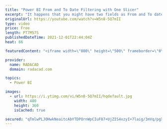 ```yaml
---
title: "Power BI From and To Date Filtering with One Slicer"
excerpt: "It happens that you might have two fields as From and To date (or Start and End date) in your dataset, and you want a date slicer in the report. The date slicer has to filter records in a way that the FROM and the TO dates are in the range of dates selected in the slicer. There are multiple ways of doing"
originalUrl: https://youtube.com/watch?v=W5n8-5Q7mII
type: video
price: Free
length: PT7M57S
publishedDateTime: 2021-12-01T22:44:04Z
heat: 66

featuredContent: "<iframe width=\"800\" height=\"500\" frameborder=\"0\" src=\"https://www.youtube.com/embed/W5n8-5Q7mII\" allow=\"accelerometer; autoplay; encrypted-media; gyroscope; picture-in-picture\" allowfullscreen></iframe>"

provider:
  name: RADACAD
  domain: radacad.com

topics:
  - Power BI

images:
  - url: https://i.ytimg.com/vi/W5n8-5Q7mII/hqdefault.jpg
    width: 480
    height: 360
    isCached: true

secured: "qTmlwPLJOHwkNeaitcAbYTDPOrnWpCIuF87+UjZIS4xzyI+7laig/3mVq/pgXgKwaJUGA6Rn6Mb5yZNcxzxo87q/AfphJgTs9Aw74BMHI58fnb/iN8xFAO0UXEsuVeQ+lYh/6ViE0MyjkWIpdDgoJ3DFTgY6z5Qu0X+Yq6yQ2CqLJYLrSFhObeb8H0u+fG9uJ0BX5UnGv/4XCmlDK2hIgX1m/NWrq5C1nDVSO3Q6WMim2got53hf12nvFxwRLb2aqvOArzjkUfVUPdir++qiu7PWbo1wBorcVS6a7Qms6TdE2CzRpZug2utpmjSW6i4ECluQ6kSEnusJznGUzd7y0i3XKmpUhEsUOEm6bSt8PGGhrpVDjaCfvRD4IEZrJGRz1dGX+1ZnsY8e8rCCSjPsOf3cP43R/N0n05oIIIVzh4k=;UjLGaywzjL6Pt2iFEagttA=="
---
```


